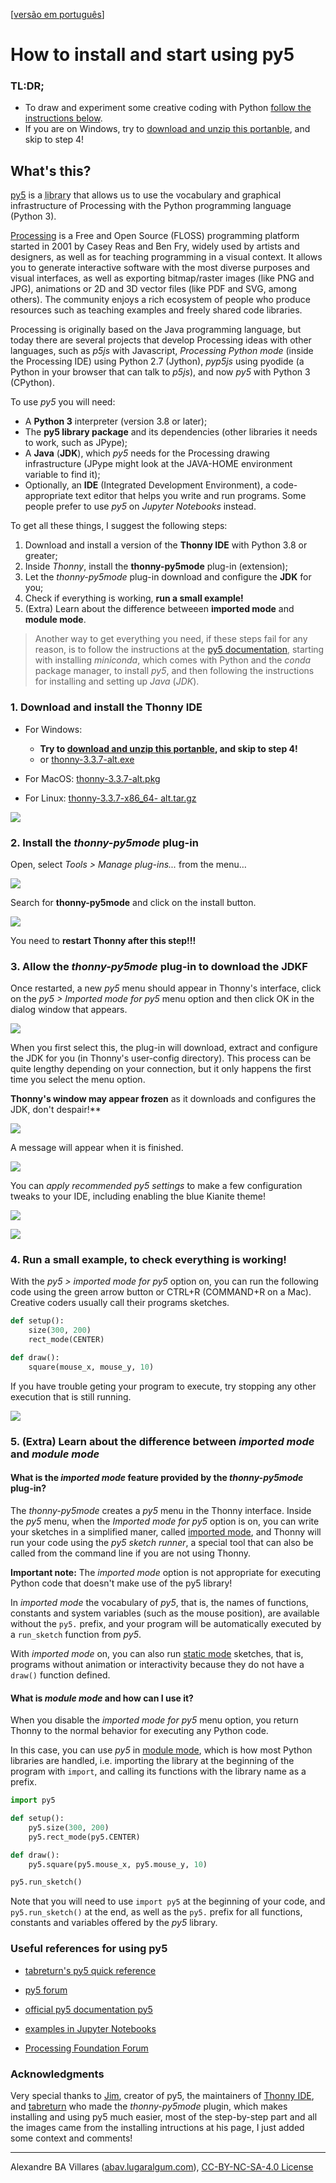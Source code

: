 [[versão em português](index.md)]

# How to install and start using py5

### TL:DR;

- To draw and experiment some creative coding with Python [follow the instructions below](https://abav.lugaralgum.com/como-instalar-py5/index-EN.html#1-download-and-install-the-thonny-ide).
- If you are on Windows, try to [download and unzip this portanble](https://www.dropbox.com/s/3ue4cx3yf372teg/thonny-4-with-py5-windows-portable.zip?dl=0), and skip to step 4!

## What's this?

[py5](https://github.com/py5coding) is a <ins title="Libraries are packages of complementary software functions made by other people to help you develop your own programs" style="text-decoration:underline; text-decoration-style: dotted;">library</ins> that allows us to use the vocabulary and graphical infrastructure of Processing with the Python programming language (Python 3).

[Processing](http://processsing.org/) is a Free and Open Source (FLOSS) programming platform started in 2001 by Casey Reas and Ben Fry, widely used by artists and designers, as well as for teaching programming in a visual context. It allows you to generate interactive software with the most diverse purposes and visual interfaces, as well as exporting bitmap/raster images (like PNG and JPG), animations or 2D and 3D vector files (like PDF and SVG, among others). The community enjoys a rich ecosystem of people who produce resources such as teaching examples and freely shared code libraries.

Processing is originally based on the Java programming language, but today there are several projects that develop Processing ideas with other languages, such as *p5js* with Javascript, *Processing Python mode* (inside the Processing IDE) using Python 2.7 (Jython), *pyp5js* using pyodide (a Python in your browser that can talk to *p5js*), and now *py5* with Python 3 (CPython).

To use *py5* you will need:

- A **Python 3** interpreter (version 3.8 or later);
- The **py5 library package** and its dependencies (other libraries it needs to work, such as JPype);
- A **Java** (**JDK**), which *py5* needs for the Processing drawing infrastructure (JPype might look at the JAVA-HOME environment variable to find it);
- Optionally, an **IDE** (Integrated Development Environment), a code-appropriate text editor that helps you write and run programs. Some people prefer to use *py5* on *Jupyter Notebooks* instead.

To get all these things, I suggest the following steps:

1. Download and install a version of the **Thonny IDE** with Python 3.8 or greater;
2. Inside *Thonny*, install the **thonny-py5mode** plug-in (extension); 
3. Let the *thonny-py5mode* plug-in download and configure the **JDK** for you;
4. Check if everything is working, **run a small example!**
5. (Extra) Learn about the difference betweeen **imported mode** and **module mode**. 

>  Another way to get everything you need, if these steps fail for any reason, is to follow the instructions at the [py5 documentation](https://py5coding.org/content/install.html), starting with installing *miniconda*, which comes with Python and the *conda* package manager, to install *py5*, and then following the instructions for installing and setting up *Java* (*JDK*).

### 1. Download and install the Thonny IDE


- For Windows: 

    - **Try to [download and unzip this portanble](https://www.dropbox.com/s/3ue4cx3yf372teg/thonny-4-with-py5-windows-portable.zip?dl=0), and skip to step 4!**
    - or [thonny-3.3.7-alt.exe](https://github.com/thonny/thonny/releases/download/v3.3.7/thonny-3.3.7-alt.exe)

- For MacOS: [thonny-3.3.7-alt.pkg](https://github.com/thonny/thonny/releases/download/v3.3.7/thonny-3.3.7-alt.pkg)

- For Linux: [thonny-3.3.7-x86_64- alt.tar.gz](https://github.com/thonny/thonny/releases/download/v3.3.7/thonny-3.3.7-x86_64-alt.tar.gz)

![](https://raw.githubusercontent.com/tabreturn/thonny-py5mode/main/screenshots/02-start-splash.png)

### 2. Install the *thonny-py5mode* plug-in

Open, select *Tools > Manage plug-ins...* from the menu…

![](https://raw.githubusercontent.com/tabreturn/thonny-py5mode/main/screenshots/03.01-manage-plug-ins.png)

Search for **thonny-py5mode** and click on the install button.

![](https://raw.githubusercontent.com/tabreturn/thonny-py5mode/main/screenshots/03.02-install-plug-in.png)

You need to __restart Thonny after this step!!!__

### 3. Allow the *thonny-py5mode* plug-in to download the JDKF

Once restarted, a new *py5* menu should appear in Thonny's interface, click on the *py5 > Imported mode for py5* menu option and then click OK in the dialog window that appears.

![](https://raw.githubusercontent.com/tabreturn/thonny-py5mode/main/screenshots/04.01-activate-imported-mode.png)

When you first select this, the plug-in will download, extract and configure the JDK for you (in Thonny's user-config directory). This process can be quite lengthy depending on your connection, but it only happens the first time you select the menu option.

**Thonny's window may appear frozen** as it downloads and configures the JDK, don't despair!**

![](https://raw.githubusercontent.com/tabreturn/thonny-py5mode/main/screenshots/04.02-download-jdk.png)

A message will appear when it is finished.

![](https://raw.githubusercontent.com/tabreturn/thonny-py5mode/main/screenshots/04.03-download-jdk-done.png)

You can *apply recommended py5 settings* to make a few configuration tweaks to your IDE, including enabling the blue Kianite theme! 

![](https://raw.githubusercontent.com/tabreturn/thonny-py5mode/main/screenshots/05-apply-recommended-settings.png)

![](https://raw.githubusercontent.com/tabreturn/thonny-py5mode/main/screenshots/06.01-imported-activated.png)


### 4. Run a small example, to check everything is working!

With the *py5 > imported mode for py5* option on, you can run the following code using the green arrow button or CTRL+R (COMMAND+R on a Mac). Creative coders usually call their programs sketches.

```python
def setup():
    size(300, 200)
    rect_mode(CENTER)

def draw():
    square(mouse_x, mouse_y, 10)
```

If you have trouble geting your program to execute, try stopping any other execution that is still running.

![](https://raw.githubusercontent.com/tabreturn/thonny-py5mode/main/screenshots/06.02-running-sketch.png)

### 5. (Extra) Learn about the difference between *imported mode* and *module mode*

#### What is the *imported mode* feature provided by the *thonny-py5mode* plug-in?

The *thonny-py5mode* creates a *py5* menu in the Thonny interface. Inside the *py5* menu, when the *Imported mode for py5* option is on, you can write your sketches in a simplified maner, called [imported mode](https://py5coding.org/content/py5_modes.html#imported-mode), and Thonny will run your code using the *py5 sketch runner*, a special tool that can also be called from the command line if you are not using Thonny.

**Important note:** The *imported mode* option is not appropriate for executing Python code that doesn't make use of the py5 library!

In *imported mode* the vocabulary of *py5*, that is, the names of functions, constants and system variables (such as the mouse position), are available without the `py5.` prefix, and your program will be automatically executed by a `run_sketch` function from *py5*.

With *imported mode* on, you can also run [static mode](https://py5coding.org/content/py5_modes.html#static-mode) sketches, that is, programs without animation or interactivity because they do not have a `draw()` function defined.

#### What is *module mode* and how can I use it?

When you disable the *imported mode for py5* menu option, you return Thonny to the normal behavior for executing any Python code.

In this case, you can use *py5* in [module mode](https://py5coding.org/content/py5_modes.html#module-mode), which is how most Python libraries are handled, i.e. importing the library at the beginning of the program with `import`, and calling its functions with the library name as a prefix.

```python
import py5

def setup():
    py5.size(300, 200)
    py5.rect_mode(py5.CENTER)

def draw():
    py5.square(py5.mouse_x, py5.mouse_y, 10)

py5.run_sketch()
```

Note that you will need to use `import py5` at the beginning of your code, and `py5.run_sketch()` at the end, as well as the `py5.` prefix for all functions, constants and variables offered by the *py5* library.

### Useful references for using py5

- [tabreturn's py5 quick reference](https://github.com/tabreturn/processing.py-cheat-sheet/blob/pt-br/py5/py5_cc.pdf)

- [py5 forum](https://github.com/py5coding/py5generator/discussions)

- [official py5 documentation py5](http://py5coding.org/)

- [examples in Jupyter Notebooks](https://github.com/py5coding/py5examples)

- [Processing Foundation Forum](https://discourse.processing.org/)

### Acknowledgments

Very special thanks to [Jim](https://twitter.com/py5coding), creator of py5, the maintainers of [Thonny IDE](https://twitter.com/thonnyIDE), and [tabreturn](https://twitter.com/tabreturn) who made the *thonny-py5mode* plugin, which makes installing and using py5 much easier, most of the step-by-step part and all the images came from the installing intructions at his page, I just added some context and comments!

---

Alexandre BA Villares ([abav.lugaralgum.com](https://abav.lugaralgum.com/)), [CC-BY-NC-SA-4.0 License](https://creativecommons.org/licenses/by-nc-sa/4.0/)
